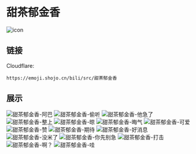 # 甜茶郁金香
![icon](https://emoji.shojo.cn/bili/src/甜茶郁金香/icon.png)
## 链接
Cloudflare:
```
https://emoji.shojo.cn/bili/src/甜茶郁金香
```
## 展示
![甜茶郁金香-阿巴](https://emoji.shojo.cn/bili/src/甜茶郁金香/甜茶郁金香-阿巴.png)
![甜茶郁金香-偷听](https://emoji.shojo.cn/bili/src/甜茶郁金香/甜茶郁金香-偷听.png)
![甜茶郁金香-他急了](https://emoji.shojo.cn/bili/src/甜茶郁金香/甜茶郁金香-他急了.png)
![甜茶郁金香-整上](https://emoji.shojo.cn/bili/src/甜茶郁金香/甜茶郁金香-整上.png)
![甜茶郁金香-晾](https://emoji.shojo.cn/bili/src/甜茶郁金香/甜茶郁金香-晾.png)
![甜茶郁金香-晦气](https://emoji.shojo.cn/bili/src/甜茶郁金香/甜茶郁金香-晦气.png)
![甜茶郁金香-可爱](https://emoji.shojo.cn/bili/src/甜茶郁金香/甜茶郁金香-可爱.png)
![甜茶郁金香-赞](https://emoji.shojo.cn/bili/src/甜茶郁金香/甜茶郁金香-赞.png)
![甜茶郁金香-期待](https://emoji.shojo.cn/bili/src/甜茶郁金香/甜茶郁金香-期待.png)
![甜茶郁金香-好消息](https://emoji.shojo.cn/bili/src/甜茶郁金香/甜茶郁金香-好消息.png)
![甜茶郁金香-没米了](https://emoji.shojo.cn/bili/src/甜茶郁金香/甜茶郁金香-没米了.png)
![甜茶郁金香-你先别急](https://emoji.shojo.cn/bili/src/甜茶郁金香/甜茶郁金香-你先别急.png)
![甜茶郁金香-打击](https://emoji.shojo.cn/bili/src/甜茶郁金香/甜茶郁金香-打击.png)
![甜茶郁金香-啊？](https://emoji.shojo.cn/bili/src/甜茶郁金香/甜茶郁金香-啊？.png)
![甜茶郁金香-哇](https://emoji.shojo.cn/bili/src/甜茶郁金香/甜茶郁金香-哇.png)
